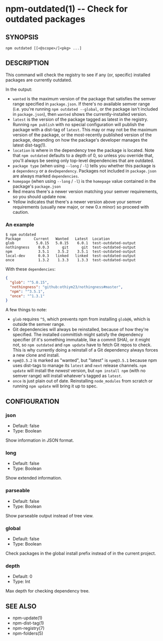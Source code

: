 npm-outdated(1) -- Check for outdated packages
==============================================

## SYNOPSIS

    npm outdated [[<@scope>/]<pkg> ...]

## DESCRIPTION

This command will check the registry to see if any (or, specific) installed
packages are currently outdated.

In the output:

* `wanted` is the maximum version of the package that satisfies the semver
  range specified in `package.json`. If there's no available semver range (i.e.
  you're running `npm outdated --global`, or the package isn't included in
  `package.json`), then `wanted` shows the currently-installed version.
* `latest` is the version of the package tagged as latest in the registry.
  Running `npm publish` with no special configuration will publish the package
  with a dist-tag of `latest`. This may or may not be the maximum version of
  the package, or the most-recently published version of the package, depending
  on how the package's developer manages the latest dist-tag(1).
* `location` is where in the dependency tree the package is located. Note that
  `npm outdated` defaults to a depth of 0, so unless you override that, you'll
  always be seeing only top-level dependencies that are outdated.
* `package type` (when using `--long` / `-l`) tells you whether this package is
  a `dependency` or a `devDependency`. Packages not included in `package.json`
  are always marked `dependencies`.
* `homepage` (when using `--long` / `-l`) is the `homepage` value contained in the package's `package.json`
* Red means there's a newer version matching your semver requirements, so you should update now.
* Yellow indicates that there's a newer version above your semver requirements (usually new major, or new 0.x minor) so proceed with caution.

### An example

```
$ npm outdated
Package      Current   Wanted   Latest  Location
glob          5.0.15   5.0.15    6.0.1  test-outdated-output
nothingness    0.0.3      git      git  test-outdated-output
npm            3.5.1    3.5.2    3.5.1  test-outdated-output
local-dev      0.0.3   linked   linked  test-outdated-output
once           1.3.2    1.3.3    1.3.3  test-outdated-output
```

With these `dependencies`:
```json
{
  "glob": "^5.0.15",
  "nothingness": "github:othiym23/nothingness#master",
  "npm": "^3.5.1",
  "once": "^1.3.1"
}
```

A few things to note:

* `glob` requires `^5`, which prevents npm from installing `glob@6`, which is
  outside the semver range.
* Git dependencies will always be reinstalled, because of how they're specified.
  The installed committish might satisfy the dependency specifier (if it's
  something immutable, like a commit SHA), or it might not, so `npm outdated` and
  `npm update` have to fetch Git repos to check. This is why currently doing a
  reinstall of a Git dependency always forces a new clone and install.
* `npm@3.5.2` is marked as "wanted", but "latest" is `npm@3.5.1` because npm
  uses dist-tags to manage its `latest` and `next` release channels. `npm update`
  will install the _newest_ version, but `npm install npm` (with no semver range)
  will install whatever's tagged as `latest`.
* `once` is just plain out of date. Reinstalling `node_modules` from scratch or
  running `npm update` will bring it up to spec.

## CONFIGURATION

### json

* Default: false
* Type: Boolean

Show information in JSON format.

### long

* Default: false
* Type: Boolean

Show extended information.

### parseable

* Default: false
* Type: Boolean

Show parseable output instead of tree view.

### global

* Default: false
* Type: Boolean

Check packages in the global install prefix instead of in the current
project.

### depth

* Default: 0
* Type: Int

Max depth for checking dependency tree.

## SEE ALSO

* npm-update(1)
* npm-dist-tag(1)
* npm-registry(7)
* npm-folders(5)
